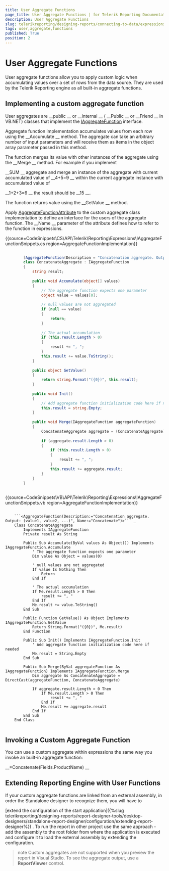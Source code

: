 ```yaml
---
title: User Aggregate Functions
page_title: User Aggregate Functions | for Telerik Reporting Documentation
description: User Aggregate Functions
slug: telerikreporting/designing-reports/connecting-to-data/expressions/extending-expressions/user-aggregate-functions
tags: user,aggregate,functions
published: True
position: 2
---
```


# User Aggregate Functions



User aggregate functions allow you to apply custom logic 
      when accumulating values over a set of rows from the data source. 
      They are used by the Telerik Reporting engine as all built-in aggregate functions.


## Implementing a custom aggregate function

User aggregates are 
__public
__ or 
__internal
__        (
__Public
__ or 
__Friend
__ in VB.NET)
        classes that implement the 
[IAggregateFunction](/reporting/api/Telerik.Reporting.Expressions.IAggregateFunction)
 interface.


Aggregate function implementation accumulates values from each row 
        using the 
__Accumulate
__ method. The aggregate 
        can take an arbitrary number of input parameters and will receive them 
        as items in the object array parameter passed in this method.


The function merges its value with other instances of the aggregate 
        using the 
__Merge
__ method. For example if you implement 
        
__SUM
__ aggregate and merge an instance of the aggregate 
        with current accumulated value of 
__4+5=9
__ 
        within the current aggregate instance with accumulated value of
        
__1+2+3=6
__ the result should be 
__15
__.


The function returns value using the 
__GetValue
__ method.


Apply 
[AggregateFunctionAttribute](/reporting/api/Telerik.Reporting.Expressions.AggregateFunctionAttribute)
        to the custom aggregate class implementation to define an interface 
        for the users of the aggregate function. The 
__Name
__ 
        parameter of the attribute defines how to refer to the function in expressions.


{{source=CodeSnippets\CS\API\Telerik\Reporting\Expressions\IAggregateFunctionSnippets.cs region=AggregateFunctionImplementation}}
````C#
	
	    [AggregateFunction(Description = "Concatenation aggregate. Output: (value1, value2, ...)", Name = "Concatenate")]
	    class ConcatenateAggregate : IAggregateFunction
	    {
	        string result;
	
	        public void Accumulate(object[] values)
	        {
	            // The aggregate function expects one parameter
	            object value = values[0];
	
	            // null values are not aggregated
	            if (null == value)
	            {
	                return;
	            }
	
	            // The actual accumulation
	            if (this.result.Length > 0)
	            {
	                result += ", ";
	            }
	            this.result += value.ToString();
	        }
	
	        public object GetValue()
	        {
	            return string.Format("({0})", this.result);
	        }
	
	        public void Init()
	        {
	            // Add aggregate function initialization code here if needed
	            this.result = string.Empty;
	        }
	
	        public void Merge(IAggregateFunction aggregateFunction)
	        {
	            ConcatenateAggregate aggregate = (ConcatenateAggregate)aggregateFunction;
	
	            if (aggregate.result.Length > 0)
	            {
	                if (this.result.Length > 0)
	                {
	                    result += ", ";
	                }
	                this.result += aggregate.result;
	            }
	        }
	    }
	
````




{{source=CodeSnippets\VB\API\Telerik\Reporting\Expressions\IAggregateFunctionSnippets.vb region=AggregateFunctionImplementation}}
````VB
	
	```<AggregateFunction(Description:="Concatenation aggregate. Output: (value1, value2, ...)", Name:="Concatenate")>``` _
	Class ConcatenateAggregate
	    Implements IAggregateFunction
	    Private result As String
	
	    Public Sub Accumulate(ByVal values As Object()) Implements IAggregateFunction.Accumulate
	        ' The aggregate function expects one parameter
	        Dim value As Object = values(0)
	
	        ' null values are not aggregated
	        If value Is Nothing Then
	            Return
	        End If
	
	        ' The actual accumulation
	        If Me.result.Length > 0 Then
	            result += ", "
	        End If
	        Me.result += value.ToString()
	    End Sub
	
	    Public Function GetValue() As Object Implements IAggregateFunction.GetValue
	        Return String.Format("({0})", Me.result)
	    End Function
	
	    Public Sub Init() Implements IAggregateFunction.Init
	        ' Add aggregate function initialization code here if needed
	        Me.result = String.Empty
	    End Sub
	
	    Public Sub Merge(ByVal aggregateFunction As IAggregateFunction) Implements IAggregateFunction.Merge
	        Dim aggregate As ConcatenateAggregate = DirectCast(aggregateFunction, ConcatenateAggregate)
	
	        If aggregate.result.Length > 0 Then
	            If Me.result.Length > 0 Then
	                result += ", "
	            End If
	            Me.result += aggregate.result
	        End If
	    End Sub
	End Class
	
````




## Invoking a Custom Aggregate Function

You can use a custom aggregate within expressions 
        the same way you invoke an built-in aggregate function:


__=Concatenate(Fields.ProductName)
__

## Extending Reporting Engine with User Functions

If your custom aggregate functions are linked from an external assembly, in order the Standalone designer to recognize them, you will have to
              
[extend the configuration of the start application]({%slug telerikreporting/designing-reports/report-designer-tools/desktop-designers/standalone-report-designer/configuration/extending-report-designer%})
. To run the report in other project 
              use the same approach - add the assembly to the root folder from where the application is executed and configure it to load the external assembly 
              by extending the configuration.
            


>note Custom aggregates are not supported when you preview the report in Visual Studio.                To see the aggregate output, use a  __ReportViewer__  control.              


